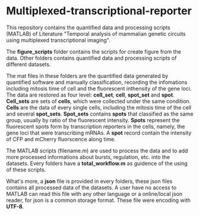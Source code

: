 # Multiplexed-transcriptional-reporter
This repository contains the quantified data and processing scripts (MATLAB) of Literature "Temporal analysis of mammalian genetic circuits using multiplexed transcriptional imaging".

The **figure_scripts** folder contains the scripts for create figure from the data. Other folders contains quantified data and processing scripts of different datasets. 

The mat files in these folders are the quantified data generated by quantified software and manually classification, recording the infomations including mitosis time of cell and the fluorescent inthensity of the gene loci. The data are restored as four level: **cell_set**, **cell**, **spot_set** and **spot**. **Cell_sets** are sets of **cells**, which were collected under the same condition. **Cells** are the data of every single cells, including the mitosis time of the cell and several **spot_sets**. **Spot_sets** contains **spots** that classified as the same group, usually by ratio of the fluorescent intensity. **Spots** represent the fluorescent spots form by transcription reporters in the cells, namely, the gene loci that were transcribing mRNAs. A **spot** record contain the intensity of CFP and mCherry fluorscence along time.

The MATLAB scripts (filename.m) are used to process the data and to add more processed informations about bursts, regulation, etc. into the datasets. Every folders have a **total_workflow.m** as guidence of the using of these scripts.

What's more, a **json** file is provided in every folders, these json files contains all processed data of the datasets. A user have no access to MATLAB can read this file with any other language or a online/local json reader, for json is a common storage format. These file were encoding with **UTF-8**.  
